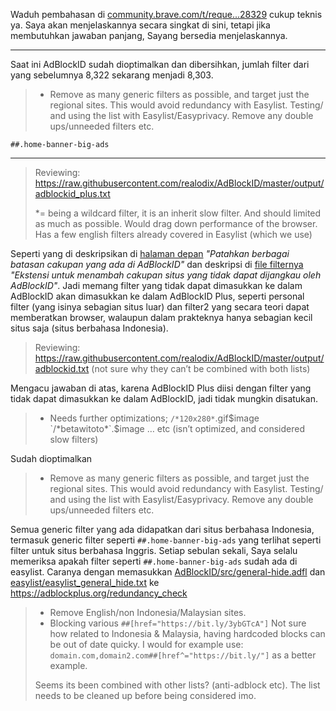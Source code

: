 Waduh pembahasan di [community.brave.com/t/reque...28329](https://community.brave.com/t/request-add-new-regional-list-filter/428329) cukup teknis ya. Saya akan menjelaskannya secara singkat di sini, tetapi jika membutuhkan jawaban panjang, Sayang bersedia menjelaskannya.

----

Saat ini AdBlockID sudah dioptimalkan dan dibersihkan, jumlah filter dari yang sebelumnya 8,322 sekarang menjadi 8,303.

> - Remove as many generic filters as possible, and target just the regional sites. This would avoid redundancy with Easylist. Testing/ and using the list with Easylist/Easyprivacy. Remove any double ups/unneeded filters etc.

`##.home-banner-big-ads`

----

> Reviewing:
> https://raw.githubusercontent.com/realodix/AdBlockID/master/output/adblockid_plus.txt
>
>   *= being a wildcard filter, it is an inherit slow filter. And should limited as much as possible. Would drag down performance of the browser.
>    Has a few english filters already covered in Easylist (which we use)

Seperti yang di deskripsikan di [halaman depan](https://github.com/realodix/AdBlockID#readme) *"Patahkan berbagai batasan cakupan yang ada di AdBlockID"* dan deskripsi di [file filternya](https://raw.githubusercontent.com/realodix/AdBlockID/master/output/adblockid_plus.txt) *"Ekstensi untuk menambah cakupan situs yang tidak dapat dijangkau oleh AdBlockID"*. Jadi memang filter yang tidak dapat dimasukkan ke dalam AdBlockID akan dimasukkan ke dalam AdBlockID Plus, seperti personal filter (yang isinya sebagian situs luar) dan filter2 yang secara teori dapat memberatkan browser, walaupun dalam prakteknya hanya sebagian kecil situs saja (situs berbahasa Indonesia).


> Reviewing: https://raw.githubusercontent.com/realodix/AdBlockID/master/output/adblockid.txt (not sure why they can’t be combined with both lists)

Mengacu jawaban di atas, karena AdBlockID Plus diisi dengan filter yang tidak dapat dimasukkan ke dalam AdBlockID, jadi tidak mungkin disatukan.

>    - Needs further optimizations; `/*120x280*`.gif$image `/*betawitoto*`.$image … etc (isn’t optimized, and considered slow filters)

Sudah dioptimalkan

>    - Remove as many generic filters as possible, and target just the regional sites. This would avoid redundancy with Easylist. Testing/ and using the list with Easylist/Easyprivacy. Remove any double ups/unneeded filters etc.

Semua generic filter yang ada didapatkan dari situs berbahasa Indonesia, termasuk generic filter seperti `##.home-banner-big-ads` yang terlihat seperti filter untuk situs berbahasa Inggris. Setiap sebulan sekali, Saya selalu memeriksa apakah filter seperti `##.home-banner-big-ads` sudah ada di easylist. Caranya dengan memasukkan [AdBlockID/src/general-hide.adfl](https://raw.githubusercontent.com/realodix/AdBlockID/master/src/general-hide.adfl) dan [easylist/easylist_general_hide.txt](https://raw.githubusercontent.com/easylist/easylist/master/easylist/easylist_general_hide.txt) ke https://adblockplus.org/redundancy_check

>    - Remove English/non Indonesia/Malaysian sites.
>    - Blocking various `##[href="https://bit.ly/3ybGTcA"]` Not sure how related to Indonesia & Malaysia, having hardcoded blocks can be out of date quicky. I would for example use: `domain.com,domain2.com##[href^="https://bit.ly/"]` as a better example.
>
> Seems its been combined with other lists? (anti-adblock etc). The list needs to be cleaned up before being considered imo.
